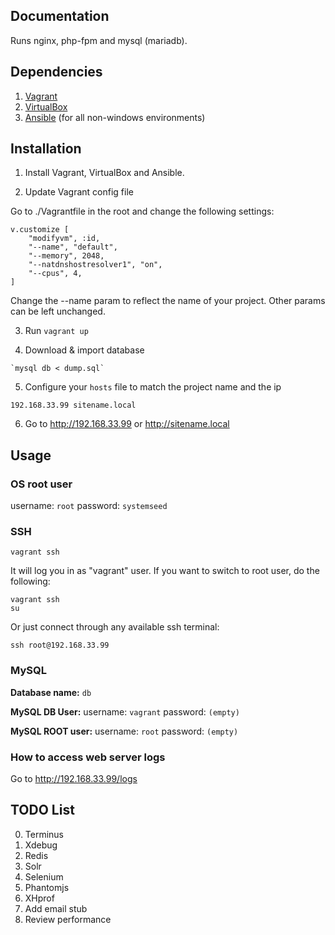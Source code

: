## Documentation

Runs nginx, php-fpm and mysql (mariadb).

## Dependencies

1. [Vagrant](https://www.vagrantup.com/downloads.html)
2. [VirtualBox](https://www.virtualbox.org/wiki/Downloads)
3. [Ansible](http://docs.ansible.com/ansible/intro_installation.html) (for all non-windows environments)

## Installation

  1. Install Vagrant, VirtualBox and Ansible.

  2. Update Vagrant config file

Go to ./Vagrantfile in the root and change the following settings:

    v.customize [
        "modifyvm", :id,
        "--name", "default",
        "--memory", 2048,
        "--natdnshostresolver1", "on",
        "--cpus", 4,
    ]

Change the --name param to reflect the name of your project. Other params can be left unchanged.

  3. Run `vagrant up`

  4. Download & import database

    `mysql db < dump.sql`

  5. Configure your `hosts` file to match the project name and the ip

    192.168.33.99 sitename.local

  6. Go to http://192.168.33.99 or http://sitename.local


## Usage

### OS root user

username: `root`
password: `systemseed`

### SSH

    vagrant ssh

It will log you in as "vagrant" user. If you want to switch to root user, do the following:

    vagrant ssh
    su

Or just connect through any available ssh terminal:

    ssh root@192.168.33.99

### MySQL

**Database name:** `db`

**MySQL DB User:**
  username: `vagrant`
  password: `(empty)`

**MySQL ROOT user:**
  username: `root`
  password: `(empty)`

### How to access web server logs

  Go to http://192.168.33.99/logs

## TODO List
  0. Terminus
  1. Xdebug
  2. Redis
  3. Solr
  4. Selenium
  5. Phantomjs
  6. XHprof
  7. Add email stub
  8. Review performance
